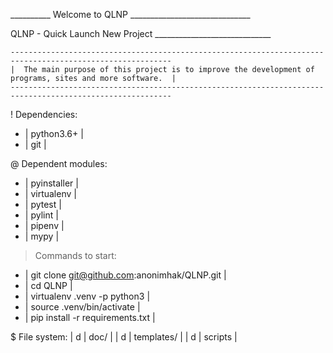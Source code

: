 __________ Welcome to QLNP ______________________________

   QLNP - Quick Launch New Project
    _____________________________

	----------------------------------------------------------------------------------------------------------
	|  The main purpose of this project is to improve the development of programs, sites and more software.  |
	----------------------------------------------------------------------------------------------------------

! Dependencies:
 - | python3.6+    | 
 - | git           | 

@ Dependent modules:
 - | pyinstaller      | 
 - | virtualenv       | 
 - | pytest           | 
 - | pylint           | 
 - | pipenv           | 
 - | mypy             | 

> Commands to start:
 - | git clone git@github.com:anonimhak/QLNP.git   | 
 - | cd QLNP                                       | 
 - | virtualenv .venv -p python3                   | 
 - | source .venv/bin/activate                     |
 - | pip install -r requirements.txt               |

$ File system:
| d | doc/             | 
| d | templates/       | 
| d | scripts          | 
